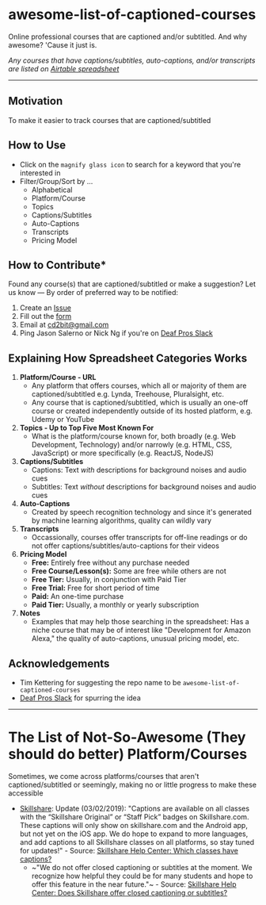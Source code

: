 # awesome-list-of-captioned-courses
Online professional courses that are captioned and/or subtitled. And why awesome? 'Cause it just is.

*Any courses that have captions/subtitles, auto-captions, and/or transcripts are listed on [Airtable spreadsheet](https://airtable.com/shr4C4ccaiyTQDDSg/tblCEvvhzqp1bgCoC)* 

- - - - -

## Motivation

To make it easier to track courses that are captioned/subtitled

## How to Use
- Click on the `magnify glass icon` to search for a keyword that you're interested in
- Filter/Group/Sort by ...
    - Alphabetical
    - Platform/Course
    - Topics
    - Captions/Subtitles
    - Auto-Captions
    - Transcripts
    - Pricing Model

## How to Contribute*
Found any course(s) that are captioned/subtitled or make a suggestion? Let us know — By order of preferred way to be notified:
1. Create an [Issue](https://github.com/cd2bit/awesome-list-of-captioned-courses/issues)
2. Fill out the [form](https://cd2bit.typeform.com/to/WpRyji)
3. Email at [cd2bit@gmail.com](mailto:cd2bit@gmail.com)
4. Ping Jason Salerno or Nick Ng if you're on [Deaf Pros Slack](https://www.deafpros.com/)

## Explaining How Spreadsheet Categories Works
1. **Platform/Course - URL**
    - Any platform that offers courses, which all or majority of them are captioned/subtitled e.g. Lynda, Treehouse, Pluralsight, etc.
    - Any course that is captioned/subtitled, which is usually an one-off course or created independently outside of its hosted platform, e.g. Udemy or YouTube 
2. **Topics - Up to Top Five Most Known For**
    - What is the platform/course known for, both broadly (e.g. Web Development, Technology) and/or narrowly (e.g. HTML, CSS, JavaScript) or more specifically (e.g. ReactJS, NodeJS) 
3. **Captions/Subtitles**
    - Captions: Text _with_ descriptions for background noises and audio cues 
    - Subtitles: Text _without_ descriptions for background noises and audio cues
4. **Auto-Captions**
    - Created by speech recognition technology and since it's generated by machine learning algorithms, quality can wildly vary
5. **Transcripts**
    - Occassionally, courses offer transcripts for off-line readings or do not offer captions/subtitles/auto-captions for their videos
5. **Pricing Model**
    - **Free:** Entirely free without any purchase needed
    - **Free Course/Lesson(s):** Some are free while others are not
    - **Free Tier:** Usually, in conjunction with Paid Tier
    - **Free Trial:** Free for short period of time
    - **Paid:** An one-time purchase
    - **Paid Tier:** Usually, a monthly or yearly subscription
6. **Notes**
    - Examples that may help those searching in the spreadsheet: Has a niche course that may be of interest like "Development for Amazon Alexa," the quality of auto-captions, unusual pricing model, etc.

## Acknowledgements

- Tim Kettering for suggesting the repo name to be `awesome-list-of-captioned-courses`
- [Deaf Pros Slack](https://www.deafpros.com/) for spurring the idea

- - - - -

# The List of Not-So-Awesome (They should do better) Platform/Courses
Sometimes, we come across platforms/courses that aren't captioned/subtitled or seemingly, making no or little progress to make these accessible

- [Skillshare](https://www.skillshare.com/): Update (03/02/2019): "Captions are available on all classes with the “Skillshare Original” or “Staff Pick” badges on Skillshare.com. These captions will only show on skillshare.com and the Android app, but not yet on the iOS app. We do hope to expand to more languages, and add captions to all Skillshare classes on all platforms, so stay tuned for updates!" - Source: [Skillshare Help Center: Which classes have captions?](https://help.skillshare.com/hc/en-us/articles/360015348371-Which-classes-have-captions-)
    - ~"We do not offer closed captioning or subtitles at the moment. We recognize how helpful they could be for many students and hope to offer this feature in the near future."~ - Source: [Skillshare Help Center: Does Skillshare offer closed captioning or subtitles?](https://help.skillshare.com/hc/en-us/articles/205221437-Does-Skillshare-offer-closed-captioning-or-subtitles-)